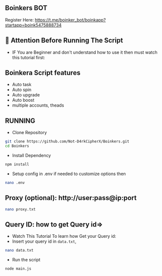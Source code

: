 ﻿## Boinkers BOT
 
Register Here: https://t.me/boinker_bot/boinkapp?startapp=boink5475888734
 
## 🚨 Attention Before Running The Script
- IF You are Beginner and don't understand how to use it then must watch this tutorial first:
  
## Boinkera Script features

- Auto task
- Auto spin
- Auto upgrade
- Auto boost
- multiple accounts, theads

## RUNNING

- Clone Repository

```bash
git clone https://github.com/Not-D4rkCipherX/Boinkers.git
cd Boinkers
```

- Install Dependency

```bash
npm install
```

- Setup config in .env if needed to customize options then

```bash
nano .env
```

## Proxy (optional): http://user:pass@ip:port

```bash
nano proxy.txt
```

## Query ID: how to get Query id=> 
- Watch This Tutorial To learn how Get your Query id: 
- Insert your query id in ``data.txt``,

```bash
nano data.txt
```

- Run the script

```bash
node main.js
```
